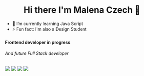 <h1 align="center">Hi there I'm Malena Czech 👋</h1>

- 🌱 I’m currently learning Java Script
- ⚡ Fun fact: I'm also a Design Student

<h4>Frontend developer in progress</h4>
<h6> And future Full Stack developer<h6>
<p>
<img src="https://img.shields.io/badge/html5-%23E34F26.svg?style=for-the-badge&logo=html5&logoColor=white"/>
<img src="https://img.shields.io/badge/css3-%231572B6.svg?style=for-the-badge&logo=css3&logoColor=white"/>
<img src="https://img.shields.io/badge/bootstrap-%23563D7C.svg?style=for-the-badge&logo=bootstrap&logoColor=white"/>
<img src="https://img.shields.io/badge/SASS-hotpink.svg?style=for-the-badge&logo=SASS&logoColor=white"/>
</p>
